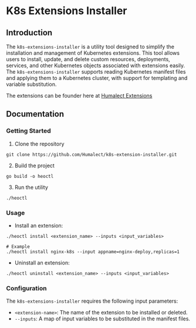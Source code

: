 # K8s Extensions Installer

## Introduction

The `k8s-extensions-installer` is a utility tool designed to simplify the installation and management of Kubernetes extensions. This tool allows users to install, update, and delete custom resources, deployments, services, and other Kubernetes objects associated with extensions easily. The `k8s-extensions-installer` supports reading Kubernetes manifest files and applying them to a Kubernetes cluster, with support for templating and variable substitution.

The extensions can be founder here at [Humalect Extensions](https://github.com/Humalect/k8s-extensions)

## Documentation

### Getting Started

1. Clone the repository
```
git clone https://github.com/Humalect/k8s-extension-installer.git
```
2. Build the project
```
go build -o heoctl
```
3. Run the utility
```
./heoctl
```
### Usage

- Install an extension:
```
./heoctl install <extension_name> --inputs <input_variables>

# Example
./heoctl install nginx-k8s --input appname=nginx-deploy,replicas=1
```
- Uninstall an extension:
```
./heoctl uninstall <extension_name> --inputs <input_variables>
```

### Configuration

The `k8s-extensions-installer` requires the following input parameters:

- `<extension-name>`: The name of the extension to be installed or deleted.
- `--inputs`: A map of input variables to be substituted in the manifest files.
